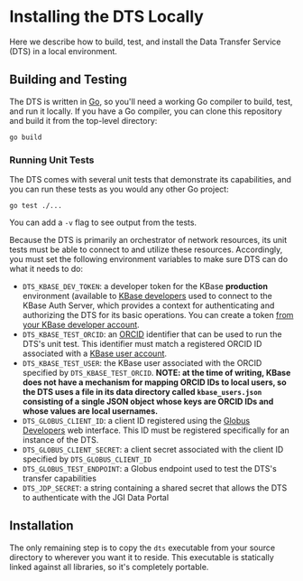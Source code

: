 # Installing the DTS Locally

Here we describe how to build, test, and install the Data Transfer Service (DTS)
in a local environment.

## Building and Testing

The DTS is written in [Go](https://go.dev/), so you'll need a working Go compiler
to build, test, and run it locally. If you have a Go compiler, you can clone
this repository and build it from the top-level directory:

```
go build
```

### Running Unit Tests

The DTS comes with several unit tests that demonstrate its capabilities, and you
can run these tests as you would any other Go project:

```
go test ./...
```

You can add a `-v` flag to see output from the tests.

Because the DTS is primarily an orchestrator of network resources, its unit
tests must be able to connect to and utilize these resources. Accordingly, you
must set the following environment variables to make sure DTS can do what it
needs to do:

* `DTS_KBASE_DEV_TOKEN`: a developer token for the KBase **production**
  environment (available to [KBase developers](https://docs.kbase.us/development/create-a-kbase-developer-account)
  used to connect to the KBase Auth Server, which provides a context for
  authenticating and authorizing the DTS for its basic operations. You can create
  a token [from your KBase developer account](https://kbase.github.io/kb_sdk_docs/tutorial/3_initialize.html#set-up-your-developer-credentials).
* `DTS_KBASE_TEST_ORCID`: an [ORCID](https://orcid.org/) identifier that can be
  used to run the DTS's unit test. This identifier must match a registered ORCID ID
  associated with a [KBase user account](https://narrative.kbase.us/#signup).
* `DTS_KBASE_TEST_USER`: the KBase user associated with the ORCID specified
  by `DTS_KBASE_TEST_ORCID`. **NOTE: at the time of writing, KBase does not have
  a mechanism for mapping ORCID IDs to local users, so the DTS uses a file in
  its data directory called `kbase_users.json` consisting of a single JSON
  object whose keys are ORCID IDs and whose values are local usernames.**
* `DTS_GLOBUS_CLIENT_ID`: a client ID registered using the
  [Globus Developers](https://docs.globus.org/globus-connect-server/v5/use-client-credentials/#register-application)
  web interface. This ID must be registered specifically for an instance of
  the DTS.
* `DTS_GLOBUS_CLIENT_SECRET`: a client secret associated with the client ID
  specified by `DTS_GLOBUS_CLIENT_ID`
* `DTS_GLOBUS_TEST_ENDPOINT`: a Globus endpoint used to test the DTS's transfer
  capabilities
* `DTS_JDP_SECRET`: a string containing a shared secret that allows the DTS to
  authenticate with the JGI Data Portal

## Installation

The only remaining step is to copy the `dts` executable from your source
directory to wherever you want it to reside. This executable is statically
linked against all libraries, so it's completely portable.
